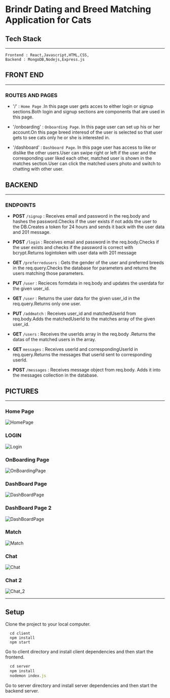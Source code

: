 # Brindr Dating and Breed Matching Application for Cats 


## Tech Stack  
----------------------------------------------------------------
    Frontend : React,Javascript,HTML,CSS,
    Backend : MongoDB,Nodejs,Express.js
    
## FRONT END
----------------------------------------------------------------
### ROUTES AND PAGES

* '/' : `Home Page` .In this page user gets acces  to either login or     signup sections.Both login and signup sections are components that are used in this page.

*  '/onboarding' : `Onboarding Page`. In this page user can set up  his or her account.On this page  breed interesd of the user is selected so that user gets to see cats only he or she is interested in.

*  '/dashboard' : `Dashboard Page`. In this page user has access to like or dislike the other users.User can swipe right or left if the user and the corresponding user liked each other, matched user is shown in the matches section.User can click the matched users photo and switch to chatting with other user.


## BACKEND
----------------------------------------------------------------
### ENDPOINTS
  
  * **POST** `/signup` : Receives email and password in the req.body and hashes the password.Checks if the user exists if not adds the user to the DB.Creates a token for 24 hours and sends it back with the user data and 201 message.
  
  * **POST** `/login` : Receives email and password in the req.body.Checks if the user exists and checks if the password is correct with bcrypt.Returns logintoken with user data with 201 message
  
  * **GET**  `/preferredusers` : Gets the gender of the user and preferred breeds in the req.query.Checks the database for parameters and returns the users matching those parameters.
  
  * **PUT**  `/user` : Recieces formdata in req.body and updates the userdata for the given user_id.
  
  *  **GET**  `/user` : Returns the user data for the given user_id in the req.query.Returns only one user.
  
  * **PUT** `/addmatch` : Receives user_id and matchedUserId from req.body.Adds the matchedUserId to the matches array of the given user_id.
  
  * **GET** `/users` : Receives the userIds array in the req.body .Returns the datas of the matched users in the array.
  
  * **GET** `messages` : Receives userId and correspondingUserId in req.query.Returns the messages that userId sent to corresponding userId.
  
  * **POST** `/messages` : Receives message object from req.body. Adds it into the messages collection in the database.

  ## PICTURES
  ----------------------------------------------------------------
### Home Page
 ![HomePage](application_images/HomePage.png)

### LOGIN 
 ![Login](application_images/Login.png)

### OnBoarding Page
![OnBoardingPage](application_images/OnBoardingPage.png)

### DashBoard Page
![DashBoardPage](application_images/DashBoardPage.png)

### DashBoard Page 2
![DashBoardPage](application_images/DashBoard_2.png)

### Match
![Match](application_images/Match.png)

### Chat
![Chat](application_images/Chat.png)

### Chat 2
![Chat_2](application_images/Chat_2.png)
 
---------------------------------------------------------------------

## Setup

  Clone the project to your local computer.

  ````
    cd client
    npm install
    npm start 
  ````
  Go to client directory and install client dependencies and then start the frontend.

  ````javascript
    cd server
    npm install
    nodemon index.js 
  ````
  Go to server directory and install server dependencies and then start the backend server.

  

